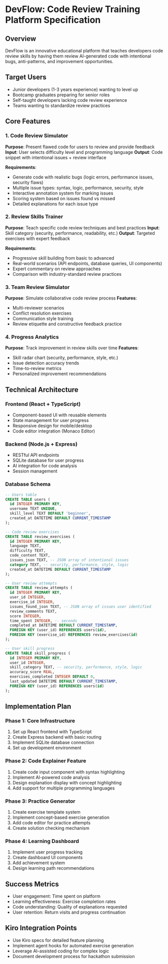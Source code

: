 # DevFlow: Code Review Training Platform Specification

## Overview
DevFlow is an innovative educational platform that teaches developers code review skills by having them review AI-generated code with intentional bugs, anti-patterns, and improvement opportunities.

## Target Users
- Junior developers (1-3 years experience) wanting to level up
- Bootcamp graduates preparing for senior roles
- Self-taught developers lacking code review experience
- Teams wanting to standardize review practices

## Core Features

### 1. Code Review Simulator
**Purpose**: Present flawed code for users to review and provide feedback
**Input**: User selects difficulty level and programming language
**Output**: Code snippet with intentional issues + review interface

**Requirements**:
- Generate code with realistic bugs (logic errors, performance issues, security flaws)
- Multiple issue types: syntax, logic, performance, security, style
- Interactive annotation system for marking issues
- Scoring system based on issues found vs missed
- Detailed explanations for each issue type

### 2. Review Skills Trainer
**Purpose**: Teach specific code review techniques and best practices
**Input**: Skill category (security, performance, readability, etc.)
**Output**: Targeted exercises with expert feedback

**Requirements**:
- Progressive skill building from basic to advanced
- Real-world scenarios (API endpoints, database queries, UI components)
- Expert commentary on review approaches
- Comparison with industry-standard review practices

### 3. Team Review Simulator
**Purpose**: Simulate collaborative code review process
**Features**:
- Multi-reviewer scenarios
- Conflict resolution exercises
- Communication style training
- Review etiquette and constructive feedback practice

### 4. Progress Analytics
**Purpose**: Track improvement in review skills over time
**Features**:
- Skill radar chart (security, performance, style, etc.)
- Issue detection accuracy trends
- Time-to-review metrics
- Personalized improvement recommendations

## Technical Architecture

### Frontend (React + TypeScript)
- Component-based UI with reusable elements
- State management for user progress
- Responsive design for mobile/desktop
- Code editor integration (Monaco Editor)

### Backend (Node.js + Express)
- RESTful API endpoints
- SQLite database for user progress
- AI integration for code analysis
- Session management

### Database Schema
```sql
-- Users table
CREATE TABLE users (
  id INTEGER PRIMARY KEY,
  username TEXT UNIQUE,
  skill_level TEXT DEFAULT 'beginner',
  created_at DATETIME DEFAULT CURRENT_TIMESTAMP
);

-- Code review exercises
CREATE TABLE review_exercises (
  id INTEGER PRIMARY KEY,
  language TEXT,
  difficulty TEXT,
  code_content TEXT,
  issues_json TEXT, -- JSON array of intentional issues
  category TEXT, -- security, performance, style, logic
  created_at DATETIME DEFAULT CURRENT_TIMESTAMP
);

-- User review attempts
CREATE TABLE review_attempts (
  id INTEGER PRIMARY KEY,
  user_id INTEGER,
  exercise_id INTEGER,
  issues_found_json TEXT, -- JSON array of issues user identified
  review_comments TEXT,
  score INTEGER,
  time_spent INTEGER, -- seconds
  completed_at DATETIME DEFAULT CURRENT_TIMESTAMP,
  FOREIGN KEY (user_id) REFERENCES users(id),
  FOREIGN KEY (exercise_id) REFERENCES review_exercises(id)
);

-- User skill progress
CREATE TABLE skill_progress (
  id INTEGER PRIMARY KEY,
  user_id INTEGER,
  skill_category TEXT, -- security, performance, style, logic
  accuracy_score REAL,
  exercises_completed INTEGER DEFAULT 0,
  last_updated DATETIME DEFAULT CURRENT_TIMESTAMP,
  FOREIGN KEY (user_id) REFERENCES users(id)
);
```

## Implementation Plan

### Phase 1: Core Infrastructure
1. Set up React frontend with TypeScript
2. Create Express backend with basic routing
3. Implement SQLite database connection
4. Set up development environment

### Phase 2: Code Explainer Feature
1. Create code input component with syntax highlighting
2. Implement AI-powered code analysis
3. Design explanation display with concept highlighting
4. Add support for multiple programming languages

### Phase 3: Practice Generator
1. Create exercise template system
2. Implement concept-based exercise generation
3. Add code editor for practice attempts
4. Create solution checking mechanism

### Phase 4: Learning Dashboard
1. Implement user progress tracking
2. Create dashboard UI components
3. Add achievement system
4. Design learning path recommendations

## Success Metrics
- User engagement: Time spent on platform
- Learning effectiveness: Exercise completion rates
- Code understanding: Quality of explanations requested
- User retention: Return visits and progress continuation

## Kiro Integration Points
- Use Kiro specs for detailed feature planning
- Implement agent hooks for automated exercise generation
- Leverage AI-assisted coding for complex logic
- Document development process for hackathon submission